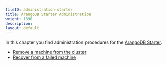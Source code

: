 ```yaml
---
fileID: administration-starter
title: ArangoDB Starter Administration
weight: 1390
description: 
layout: default
---
```

In this chapter you find administration procedures for the
[ArangoDB Starter](../../programs-tools/arangodb-starter/).

- [Remove a machine from the cluster](administration-starter-removal)
- [Recover from a failed machine](administration-starter-recovery)
